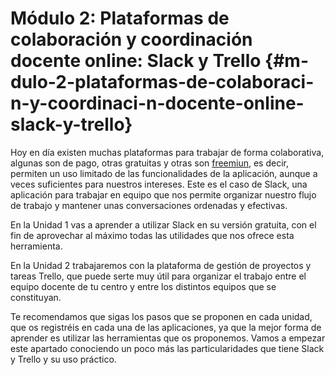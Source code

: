 # Módulo 2: Plataformas de colaboración y coordinación docente online: Slack y Trello {#m-dulo-2-plataformas-de-colaboraci-n-y-coordinaci-n-docente-online-slack-y-trello}

Hoy en día existen muchas plataformas para trabajar de forma colaborativa, algunas son de pago, otras gratuitas y otras son [freemiun](https://www.google.com/url?q=https://es.wikipedia.org/wiki/Freemium&sa=D&ust=1584707445708000), es decir, permiten un uso limitado de las funcionalidades de la aplicación, aunque a veces suficientes para nuestros intereses. Este es el caso de Slack, una aplicación para trabajar en equipo que nos permite organizar nuestro flujo de trabajo y mantener unas conversaciones ordenadas y efectivas.

En la Unidad 1 vas a aprender a utilizar Slack en su versión gratuita, con el fin de aprovechar al máximo todas las utilidades que nos ofrece esta herramienta.

En la Unidad 2 trabajaremos con la plataforma de gestión de proyectos y tareas Trello, que puede serte muy útil para organizar el trabajo entre el equipo docente de tu centro y entre los distintos equipos que se constituyan.

Te recomendamos que sigas los pasos que se proponen en cada unidad, que os registréis en cada una de las aplicaciones, ya que la mejor forma de aprender es utilizar las herramientas que os proponemos. Vamos a empezar este apartado conociendo un poco más las particularidades que tiene Slack y Trello y su uso práctico.